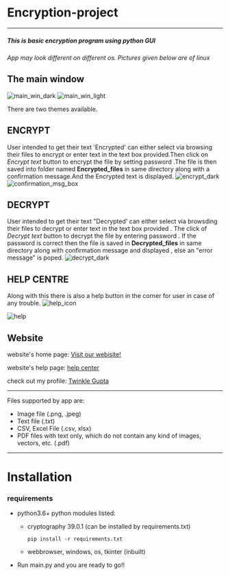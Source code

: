 # Encryption-project
---
##### This is basic encryption program using python GUI 

*App may look different on different os. Pictures given below are of linux*


## The main window
![main_win_dark](https://user-images.githubusercontent.com/126047820/221100275-5784f087-4ad2-41e2-bdf9-1c151dd797d6.png)
![main_win_light](https://user-images.githubusercontent.com/126047820/221100094-dfba1167-b387-4db9-8437-ce6617eb7699.png)


There are two themes available.

## ENCRYPT
User intended to get their text 'Encrypted' can either select via browsing their files to encrypt or enter text in the text box provided.Then click on *Encrypt text*
button to encrypt the file by setting password .The file is then saved into folder named **Encrypted_files** in same directory along with a confirmation message.And 
the Encrypted text is displayed.
![encrypt_dark](https://user-images.githubusercontent.com/126047820/221100526-70a35d91-4159-44d0-93b5-3709361e9984.png)
![confirmation_msg_box](https://user-images.githubusercontent.com/126047820/221100437-58cbc936-9843-43f8-ada3-b6ce40987927.png)



## DECRYPT
User intended to get their text "Decrypted' can either select via browsding their files to decrypt or enter text in the text box provided . The click of *Decrypt text* button to decrypt the file by entering password . If the password is correct then the file is saved in **Decrypted_files** in same directory along with confirmation message and displayed , else an "error message" is poped.
![decrypt_dark](https://user-images.githubusercontent.com/126047820/221100649-46146540-4ed7-4f4f-b8fb-5adf4d9fee9e.png)


## HELP CENTRE
Along with this there is also a help button in the corner for user in case of any trouble.
![help_icon](https://user-images.githubusercontent.com/126047820/221100690-6c23f89c-b42f-4b4d-93dc-d18d2f463f16.png)

![help](https://user-images.githubusercontent.com/126047820/221100858-19495605-f6cf-4b2b-98ba-512051cb5978.png)

## Website
website's home page: [Visit our webisite!](https://twinkle1gupta.github.io/twinkle1gupta.io/)

website's help page: [help center](https://twinkle1gupta.github.io/twinkle1gupta.io/help.html)

check out my profile: [Twinkle Gupta](https://linktr.ee/twinkle_gupta2911)

---
Files supported by app are:

- Image file (.png, .jpeg)
- Text file (.txt)
- CSV, Excel File (.csv, xlsx)
- PDF files with text only, which do not contain any kind of images, vectors, etc. (.pdf)


---

# Installation

### requirements
  - python3.6+
  python modules listed:
    - cryptography 39.0.1 (can be installed by requirements.txt)
    
      ```pip install -r requirements.txt```
    - webbrowser, windows, os, tkinter (inbuilt)
  
  - Run main.py and you are ready to go!!
 
